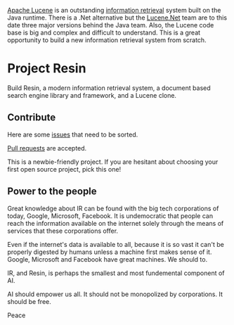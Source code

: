 [Apache Lucene](https://lucene.apache.org/) is an outstanding [information retrieval](https://en.wikipedia.org/wiki/Information_retrieval) system built on the Java runtime. There is a .Net alternative but the [Lucene.Net](https://lucenenet.apache.org/) team are to this date three major versions behind the Java team. Also, the Lucene code base is big and complex and difficult to understand. This is a great opportunity to build a new information retrieval system from scratch.

# Project Resin

Build Resin, a modern information retrieval system, a document based search engine library and framework, and a Lucene clone.

## Contribute

Here are some [issues](https://github.com/kreeben/resin/issues) that need to be sorted.

[Pull requests](https://en.wikipedia.org/wiki/Distributed_version_control#Pull_requests) are accepted.

This is a newbie-friendly project. If you are hesitant about choosing your first open source project, pick this one!

## Power to the people

Great knowledge about IR can be found with the big tech corporations of today, Google, Microsoft, Facebook. It is undemocratic that people can reach the information available on the internet solely through the means of services that these corporations offer.

Even if the internet's data is available to all, because it is so vast it can't be properly digested by humans unless a machine first makes sense of it. Google, Microsoft and Facebook have great machines. We should to.

IR, and Resin, is perhaps the smallest and most fundemental component of AI.

AI should empower us all. It should not be monopolized by corporations. It should be free.

Peace